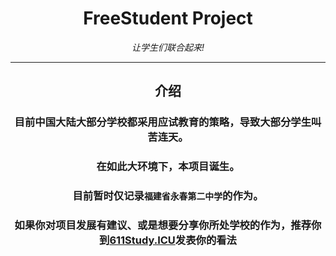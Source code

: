 <div align="center">

# FreeStudent Project

_让学生们联合起来!_

---

## 介绍

### 目前中国大陆大部分学校都采用应试教育的策略，导致大部分学生叫苦连天。

### 在如此大环境下，本项目诞生。

### 目前暂时仅记录```福建省永春第二中学```的作为。

### 如果你对项目发展有建议、或是想要分享你所处学校的作为，推荐你到[611Study.ICU](611Study.ICU)发表你的看法

